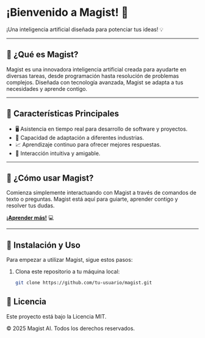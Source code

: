# ¡Bienvenido a **Magist**! 🎉

¡Una inteligencia artificial diseñada para potenciar tus ideas! 💡

---

## 🌟 **¿Qué es Magist?**

Magist es una innovadora inteligencia artificial creada para ayudarte en diversas tareas, desde programación hasta resolución de problemas complejos. Diseñada con tecnología avanzada, Magist se adapta a tus necesidades y aprende contigo.

---

## 🚀 **Características Principales**

- 🖥️ Asistencia en tiempo real para desarrollo de software y proyectos.
- 🔄 Capacidad de adaptación a diferentes industrias.
- 📈 Aprendizaje continuo para ofrecer mejores respuestas.
- 🤖 Interacción intuitiva y amigable.

---

## 🤔 **¿Cómo usar Magist?**

Comienza simplemente interactuando con Magist a través de comandos de texto o preguntas. Magist está aquí para guiarte, aprender contigo y resolver tus dudas.

[**¡Aprender más!**](#) 💻

---

## 🔧 **Instalación y Uso**

Para empezar a utilizar Magist, sigue estos pasos:

1. Clona este repositorio a tu máquina local:
   ```bash
   git clone https://github.com/tu-usuario/magist.git

## 🖤 Licencia ##
Este proyecto está bajo la Licencia MIT.

© 2025 Magist AI. Todos los derechos reservados.
